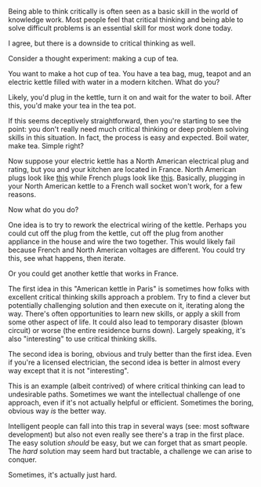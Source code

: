 Being able to think critically is often seen as a basic skill in the world of knowledge work. Most people feel that critical thinking and being able to solve difficult problems is an essential skill for most work done today. 

I agree, but there is a downside to critical thinking as well. 

Consider a thought experiment: making a cup of tea.

You want to make a hot cup of tea. You have a tea bag, mug, teapot and an electric kettle filled with water in a modern kitchen. What do you? 

Likely, you'd plug in the kettle, turn it on and wait for the water to boil. After this, you'd make your tea in the tea pot. 

If this seems deceptively straightforward, then you're starting to see the point: you don't really need much critical thinking or deep problem solving skills in this situation. In fact, the process is easy and expected. Boil water, make tea. Simple right? 

Now suppose your electric kettle has a North American electrical plug and rating, but you and your kitchen are located in France. North American plugs look like [this](https://en.wikipedia.org/wiki/AC_power_plugs_and_sockets#/media/File:NEMA-AC-Power-Plugs.jpg) while French plugs look like [this](https://en.wikipedia.org/wiki/AC_power_plugs_and_sockets#/media/File:Euro-Flachstecker_2.jpg). Basically, plugging in your North American kettle to a French wall socket won't work, for a few reasons. 

Now what do you do? 

One idea is to try to rework the electrical wiring of the kettle. Perhaps you could cut off the plug from the kettle, cut off the plug from another appliance in the house and wire the two together. This would likely fail because French and North American voltages are different. You could try this, see what happens, then iterate. 

Or you could get another kettle that works in France.

The first idea in this "American kettle in Paris" is sometimes how folks with excellent critical thinking skills approach a problem. Try to find a clever but potentially challenging solution and then execute on it, iterating along the way. There's often opportunities to learn new skills, or apply a skill from some other aspect of life. It could also lead to temporary disaster (blown circuit) or worse (the entire residence burns down). Largely speaking, it's also "interesting" to use critical thinking skills.

The second idea is boring, obvious and truly better than the first idea. Even if you're a licensed electrician, the second idea is better in almost every way except that it is not "interesting". 

This is an example (albeit contrived) of where critical thinking can lead to undesirable paths. Sometimes we want the intellectual challenge of one approach, even if it's not actually helpful or efficient. Sometimes the boring, obvious way _is_ the better way. 

Intelligent people can fall into this trap in several ways (see: most software development) but also not even really see there's a trap in the first place. The easy solution _should_ be easy, but we can forget that as smart people. The _hard_ solution may seem hard but tractable, a challenge we can arise to conquer. 

Sometimes, it's actually just hard. 